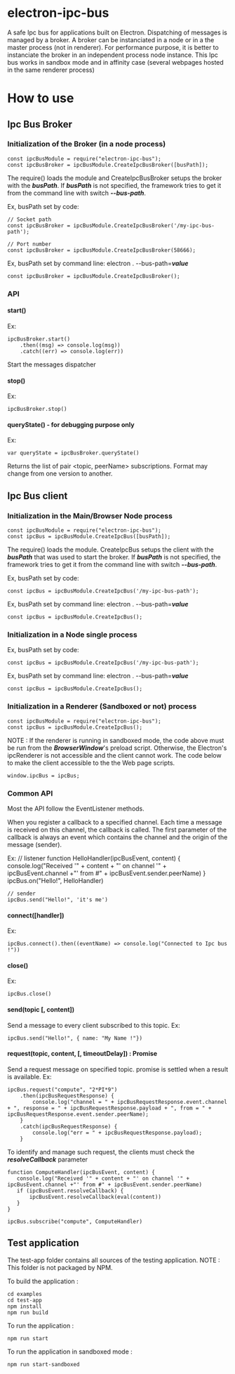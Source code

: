 # electron-ipc-bus
A safe Ipc bus for applications built on Electron. 
Dispatching of messages is managed by a broker. A broker can be instanciated in a node or in a the master process (not in renderer).
For performance purpose, it is better to instanciate the broker in an independent process node instance.
This Ipc bus works in sandbox mode and in affinity case (several webpages hosted in the same renderer process)

# How to use
## Ipc Bus Broker
### Initialization of the Broker (in a node process)
    const ipcBusModule = require("electron-ipc-bus");
    const ipcBusBroker = ipcBusModule.CreateIpcBusBroker([busPath]);

The require() loads the module and CreateIpcBusBroker setups the broker with the ***busPath***.
If ***busPath*** is not specified, the framework tries to get it from the command line with switch ***--bus-path***.
 
Ex, busPath set by code:

    // Socket path
    const ipcBusBroker = ipcBusModule.CreateIpcBusBroker('/my-ipc-bus-path');

    // Port number
    const ipcBusBroker = ipcBusModule.CreateIpcBusBroker(58666);

Ex, busPath set by command line: electron . --bus-path=***value***
    
    const ipcBusBroker = ipcBusModule.CreateIpcBusBroker();

### API
#### start()

Ex:
   
    ipcBusBroker.start() 
        .then((msg) => console.log(msg))
        .catch((err) => console.log(err))

Start the messages dispatcher

#### stop()

Ex:
   
    ipcBusBroker.stop() 


#### queryState() - for debugging purpose only

Ex:
   
    var queryState = ipcBusBroker.queryState() 

Returns the list of pair <topic, peerName> subscriptions. Format may change from one version to another.


## Ipc Bus client

### Initialization in the Main/Browser Node process
 
    const ipcBusModule = require("electron-ipc-bus");
    const ipcBus = ipcBusModule.CreateIpcBus([busPath]);

The require() loads the module. CreateIpcBus setups the client with the ***busPath*** that was used to start the broker.
If ***busPath*** is not specified, the framework tries to get it from the command line with switch ***--bus-path***.
 
Ex, busPath set by code:

    const ipcBus = ipcBusModule.CreateIpcBus('/my-ipc-bus-path');

Ex, busPath set by command line: electron . --bus-path=***value***
    
    const ipcBus = ipcBusModule.CreateIpcBus();

### Initialization in a Node single process
 
Ex, busPath set by code:

    const ipcBus = ipcBusModule.CreateIpcBus('/my-ipc-bus-path');

Ex, busPath set by command line: electron . --bus-path=***value***
    
    const ipcBus = ipcBusModule.CreateIpcBus();

### Initialization in a Renderer (Sandboxed or not) process

    const ipcBusModule = require("electron-ipc-bus");
    const ipcBus = ipcBusModule.CreateIpcBus();

NOTE : If the renderer is running in sandboxed mode, the code above
must be run from the ***BrowserWindow***'s preload script. Otherwise, the
Electron's ipcRenderer is not accessible and the client cannot work.
The code below to make the client accessible to the the Web page scripts.

    window.ipcBus = ipcBus;

### Common API
Most the API follow the EventListener methods. 

When you register a callback to a specified channel. Each time a message is received on this channel, the callback is called.
The first parameter of the callback is always an event which contains the channel and the origin of the message (sender).

Ex:
    // listener
    function HelloHandler(ipcBusEvent, content) {
       console.log("Received '" + content + "' on channel '" + ipcBusEvent.channel +"' from #" + ipcBusEvent.sender.peerName)
    }
    ipcBus.on("Hello!", HelloHandler)

    // sender
    ipcBus.send("Hello!", 'it's me')

#### connect([handler])

Ex:
   
    ipcBus.connect().then((eventName) => console.log("Connected to Ipc bus !"))

#### close()

Ex:

    ipcBus.close()


#### send(topic [, content])
Send a message to every client subscribed to this topic.
Ex:

    ipcBus.send("Hello!", { name: "My Name !"})

#### request(topic, content, [, timeoutDelay]) : Promise<IpcBusRequestResponse>
Send a request message on specified topic. promise is settled when a result is available.
Ex:

    ipcBus.request("compute", "2*PI*9")
        .then(ipcBusRequestResponse) {
            console.log("channel = " + ipcBusRequestResponse.event.channel + ", response = " + ipcBusRequestResponse.payload + ", from = " + ipcBusRequestResponse.event.sender.peerName);
        }
        .catch(ipcBusRequestResponse) {
            console.log("err = " + ipcBusRequestResponse.payload);
        }

To identify and manage such request, the clients must check the ***resolveCallback*** parameter

    function ComputeHandler(ipcBusEvent, content) {
       console.log("Received '" + content + "' on channel '" + ipcBusEvent.channel +"' from #" + ipcBusEvent.sender.peerName)
       if (ipcBusEvent.resolveCallback) {
           ipcBusEvent.resolveCallback(eval(content))
       }
    }

    ipcBus.subscribe("compute", ComputeHandler)


## Test application

The test-app folder contains all sources of the testing application.
NOTE : This folder is not packaged by NPM.

To build the application :

    cd examples
    cd test-app
    npm install
    npm run build

To run the application :

    npm run start

To run the application in sandboxed mode :

    npm run start-sandboxed

 
